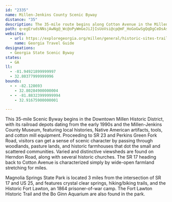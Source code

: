 ```yaml
---
id: "2335"
name: Millen-Jenkins County Scenic Byway
distance: "35"
description: The 35-mile route begins along Cotton Avenue in the Millen historic district, traverses state and county roads in Jenkins County, and ends at SR 17 in Millen.
path: q~egErudsNNsjAwNg@_Wc@oPyWmGeJiJ}IsUoVsi@cp@mF_HoGoGwSgQqDgCeDsAsCs@_~@gMiXkD{z@{I}E{@cFcBiDwAqjAaq@kPsNa[iYgEcDqLoKoB}AgS{LoDgB{CkAo@GcAJmThG}VrG_LzBwCXcCE}@C_Fw@iBKmBDwYlEoAlL_PvoAcCpNcEjRyA~HObD@fCRrC~@xFhQzrAxChSl@dFVfHqAth@c@hL?zT_@tHiB`Rt@nMxAzPBrBCxFUlCcAzFeArEcAfHY`E_A~\OxDClGl@hQbG`v@NbFOpD[fCeJrj@cAbH[xE?rBVjDlYpxA|I~d@|J`g@^pArAlCz@~@lA`ArOrJnRjGtNvDzJxB|CbAbCfB~@lA|DxIdBrCrAnAdMvInBzAgJnPoAxCkFnPo@lDo@`JUzAyAxEqC`FmI`N_CdD_L`O{a@fh@aFvGmFvIsTx_@{Rf\o^zn@wEjHiDtE~d@p^fF~CblAje@`{@~^l_@hQx@r@vBtCx@rBd@dCl@bLhEdeAXxCx@rCx@xA~AbBbCfAxBXlDKzXaCxIs@jB_@tNkAhHw@fTgBbGDpG`AjM|BpGjBtKtFv[`OxAfArCdAdKrC|LfCrA?jBK|ImBnQgCdMq@`C?pAD|Cj@x@R~Ar@bG~CdMnJxExCzCpApJlCt@cXfGenCnKwuHh@sHj@uFnaAweGnEoWdXibBbEeVnFy]vFw\dAmJJmBDaF}DsnABot@
websites:
  - url: https://exploregeorgia.org/millen/general/historic-sites-trails-tours/millen-jenkins-county-scenic-byway
    name: Georgia Travel Guide
designations:
  - Georgia State Scenic Byway
states:
  - GA
ll:
  - -81.94921899999997
  - 32.80377999999996
bounds:
  - - -82.128693
    - 32.80284900000004
  - - -81.88323999999994
    - 32.91675900000001

---
```


This 35-mile Scenic Byway begins in the Downtown Millen Historic District, with its railroad depots dating from the early 1990s and the Millen-Jenkins County Museum, featuring local histories, Native American artifacts, tools, and cotton mill equipment. Proceeding to SR 23 and Perkins Green Fork Road, visitors can get a sense of scenic character by passing through woodlands, pasture lands, and historic farmhouses that dot the small and scattered communities. Varied and distinctive viewsheds are found on Herndon Road, along with several historic churches. The SR 17 heading back to Cotton Avenue is characterized simply by wide-open farmland stretching for miles.

Magnolia Springs State Park is located 3 miles from the intersection of SR 17 and US 25, and features crystal clear springs, hiking/biking trails, and the Historic Fort Lawton, an 1864 prisoner-of-war camp. The Fort Lawton Historic Trail and the Bo Ginn Aquarium are also found in the park.
